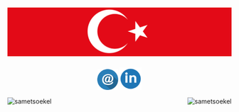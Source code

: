 # [![sametsoekel header](https://github.com/sametsoekel/sametsoekel/blob/master/bayrak.png?raw=true)](http://github.com/sametsoekel)

<p align='center'>
<a href="mailto:a_s@eskisehir.edu.tr"><img height="47" src="https://github.com/sametsoekel/sametsoekel/blob/master/mail.png?raw=true"></a>
<a href="https://www.linkedin.com/in/sametsoekel/"><img height="50" src="https://github.com/sametsoekel/sametsoekel/blob/master/linkedin.png?raw=true"></a>
</p>
<img align="left" src="https://github-readme-stats.vercel.app/api/top-langs/?username=sametsoekel&layout=compact&hide=html" alt="sametsoekel" />
 <img align="right" src="https://github-readme-stats.vercel.app/api?username=sametsoekel&show_icons=true" alt="sametsoekel" /></p>
